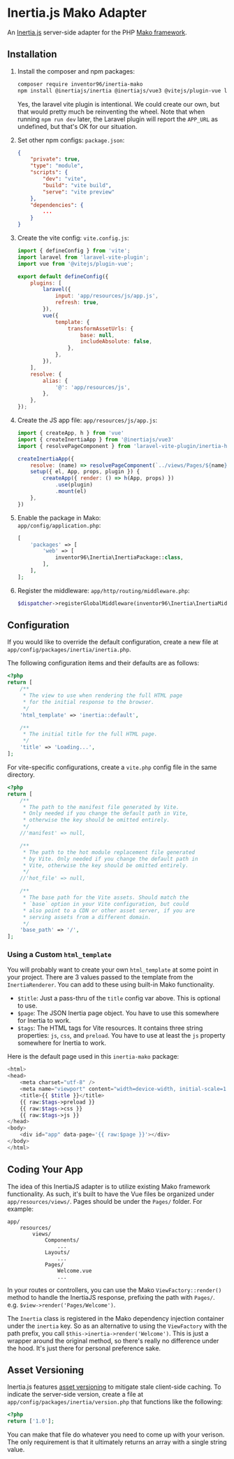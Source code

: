 # Inertia.js Mako Adapter
An [Inertia.js](https://inertiajs.com/) server-side adapter for the PHP [Mako framework](https://makoframework.com/).

## Installation
1. Install the composer and npm packages:
    ```bash
    composer require inventor96/inertia-mako
    npm install @inertiajs/inertia @inertiajs/vue3 @vitejs/plugin-vue laravel-vite-plugin vite vue
    ```

    Yes, the laravel vite plugin is intentional. We could create our own, but that would pretty much be reinventing the wheel. Note that when running `npm run dev` later, the Laravel plugin will report the `APP_URL` as undefined, but that's OK for our situation. 

1. Set other npm configs:
    `package.json`:
    ```json
    {
        "private": true,
        "type": "module",
        "scripts": {
            "dev": "vite",
            "build": "vite build",
            "serve": "vite preview"
        },
        "dependencies": {
            ...
        }
    }
    ```

1. Create the vite config:
    `vite.config.js`:
    ```js
    import { defineConfig } from 'vite';
    import laravel from 'laravel-vite-plugin';
    import vue from '@vitejs/plugin-vue';
    
    export default defineConfig({
        plugins: [
            laravel({
                input: 'app/resources/js/app.js',
                refresh: true,
            }),
            vue({
                template: {
                    transformAssetUrls: {
                        base: null,
                        includeAbsolute: false,
                    },
                },
            }),
        ],
        resolve: {
            alias: {
                '@': 'app/resources/js',
            },
        },
    });
    ```

1. Create the JS app file:
    `app/resources/js/app.js`:
    ```js
    import { createApp, h } from 'vue'
    import { createInertiaApp } from '@inertiajs/vue3'
    import { resolvePageComponent } from 'laravel-vite-plugin/inertia-helpers'

    createInertiaApp({
        resolve: (name) => resolvePageComponent(`../views/Pages/${name}.vue`, import.meta.glob('../views/Pages/**/*.vue')),
        setup({ el, App, props, plugin }) {
            createApp({ render: () => h(App, props) })
                .use(plugin)
                .mount(el)
        },
    })
    ```

1. Enable the package in Mako:  
    `app/config/application.php`:
    ```php
    [
        'packages' => [
            'web' => [
                inventor96\Inertia\InertiaPackage::class,
            ],
        ],
    ];
    ```

1. Register the middleware:
    `app/http/routing/middleware.php`:
    ```php
    $dispatcher->registerGlobalMiddleware(inventor96\Inertia\InertiaMiddleware::class);
    ```

## Configuration
If you would like to override the default configuration, create a new file at `app/config/packages/inertia/inertia.php`.

The following configuration items and their defaults are as follows:
```php
<?php
return [
    /**
     * The view to use when rendering the full HTML page
     * for the initial response to the browser.
     */
    'html_template' => 'inertia::default',

    /**
     * The initial title for the full HTML page.
     */
    'title' => 'Loading...',
];
```

For vite-specific configurations, create a `vite.php` config file in the same directory.
```php
<?php
return [
    /**
     * The path to the manifest file generated by Vite.
     * Only needed if you change the default path in Vite,
     * otherwise the key should be omitted entirely.
     */
    //'manifest' => null,

    /**
     * The path to the hot module replacement file generated
     * by Vite. Only needed if you change the default path in
     * Vite, otherwise the key should be omitted entirely.
     */
    //'hot_file' => null,

    /**
     * The base path for the Vite assets. Should match the
     * `base` option in your Vite configuration, but could
     * also point to a CDN or other asset server, if you are
     * serving assets from a different domain.
     */
    'base_path' => '/',
];
```

### Using a Custom `html_template`
You will probably want to create your own `html_template` at some point in your project. There are 3 values passed to the template from the `InertiaRenderer`. You can add to these using built-in Mako functionality.
- `$title`: Just a pass-thru of the `title` config var above. This is optional to use.
- `$page`: The JSON Inertia page object. You have to use this somewhere for Inertia to work.
- `$tags`: The HTML tags for Vite resources. It contains three string properties: `js`, `css`, and `preload`. You have to use at least the `js` property somewhere for Inertia to work.

Here is the default page used in this `inertia-mako` package:
```php
<html>
<head>
    <meta charset="utf-8" />
    <meta name="viewport" content="width=device-width, initial-scale=1.0, maximum-scale=1.0" />
    <title>{{ $title }}</title>
    {{ raw:$tags->preload }}
    {{ raw:$tags->css }}
    {{ raw:$tags->js }}
</head>
<body>
    <div id="app" data-page='{{ raw:$page }}'></div>
</body>
</html>
```

## Coding Your App
The idea of this InertiaJS adapter is to utilize existing Mako framework functionality. As such, it's built to have the Vue files be organized under `app/resources/views/`. Pages should be under the `Pages/` folder. For example:

```
app/
    resources/
        views/
            Components/
                ...
            Layouts/
                ...
            Pages/
                Welcome.vue
                ...
```

In your routes or controllers, you can use the Mako `ViewFactory::render()` method to handle the InertiaJS response, prefixing the path with `Pages/`. e.g. `$view->render('Pages/Welcome')`.

The `Inertia` class is registered in the Mako dependency injection container under the `inertia` key. So as an alternative to using the `ViewFactory` with the path prefix, you call `$this->inertia->render('Welcome')`. This is just a wrapper around the original method, so there's really no difference under the hood. It's just there for personal preference sake.

## Asset Versioning
Inertia.js features [asset versioning](https://inertiajs.com/the-protocol#asset-versioning) to mitigate stale client-side caching. To indicate the server-side version, create a file at `app/config/packages/inertia/version.php` that functions like the following:
```php
<?php
return ['1.0'];
```

You can make that file do whatever you need to come up with your verison. The only requirement is that it ultimately returns an array with a single string value.